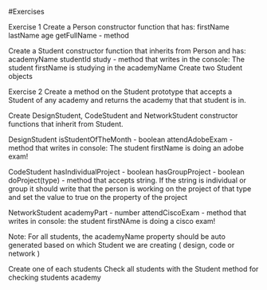 #Exercises

Exercise 1
Create a Person constructor function that has:
firstName
lastName
age
getFullName - method

Create a Student constructor function that inherits from Person and has:
academyName
studentId
study - method that writes in the console: The student firstName is studying in the academyName
Create two Student objects

Exercise 2
Create a method on the Student prototype that accepts a Student of any academy and returns the academy that that student is in.

Create DesignStudent, CodeStudent and NetworkStudent constructor functions that inherit from Student.

DesignStudent
isStudentOfTheMonth - boolean
attendAdobeExam - method that writes in console: The student firstName is doing an adobe exam!

CodeStudent
hasIndividualProject - boolean
hasGroupProject - boolean
doProject(type) - method that accepts string. If the string is individual or group it should write that the person is working on the project of that type and set the value to true on the property of the project

NetworkStudent
academyPart - number
attendCiscoExam - method that writes in console: the student firstNAme is doing a cisco exam!

Note: For all students, the academyName property should be auto generated based on which Student we are creating ( design, code or network )

Create one of each students Check all students with the Student method for checking students academy